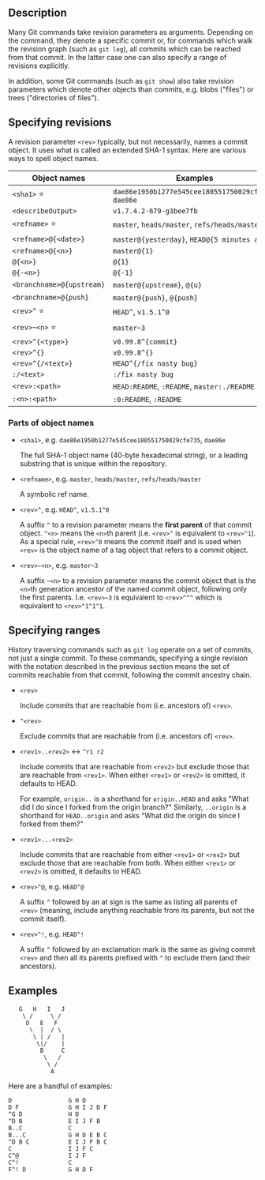 ## Description

Many Git commands take revision parameters as arguments. Depending on the command, they denote a specific commit or, for commands which walk the revision graph (such as `git log`), all commits which can be reached from that commit. In the latter case one can also specify a range of revisions explicitly.

In addition, some Git commands (such as `git show`) also take revision parameters which denote other objects than commits, e.g. blobs ("files") or trees ("directories of files").

## Specifying revisions

A revision parameter `<rev>` typically, but not necessarily, names a commit object. It uses what is called an extended SHA-1 syntax. Here are various ways to spell object names.

| Object names | Examples |
| --- | --- |
| `<sha1>` :star: | `dae86e1950b1277e545cee180551750029cfe735`, `dae86e` |
| `<describeOutput>` | `v1.7.4.2-679-g3bee7fb` |
| `<refname>` :star: | `master`, `heads/master`, `refs/heads/master` |
| `<refname>@{<date>}` | `master@{yesterday}`, `HEAD@{5 minutes ago}` |
| `<refname>@{<n>}` | `master@{1}` |
| `@{<n>}` | `@{1}` |
| `@{-<n>}` | `@{-1}` |
| `<branchname>@{upstream}` | `master@{upstream}`, `@{u}` |
| `<branchname>@{push}` | `master@{push}`, `@{push}` |
| `<rev>^` :star: | `HEAD^`, `v1.5.1^0` |
| `<rev>~<n>` :star: | `master~3` |
| `<rev>^{<type>}` | `v0.99.8^{commit}` |
| `<rev>^{}` | `v0.99.8^{}` |
| `<rev>^{/<text>}` | `HEAD^{/fix nasty bug}` |
| `:/<text>` | `:/fix nasty bug` |
| `<rev>:<path>` | `HEAD:README`, `:README`, `master:./README` |
| `:<n>:<path>` | `:0:README`, `:README` |

### Parts of object names

- `<sha1>`, e.g. `dae86e1950b1277e545cee180551750029cfe735`, `dae86e`

    The full SHA-1 object name (40-byte hexadecimal string), or a leading substring that is unique within the repository.

- `<refname>`, e.g. `master`, `heads/master`, `refs/heads/master`

    A symbolic ref name.

- `<rev>^`, e.g. `HEAD^`, `v1.5.1^0`

    A suffix `^` to a revision parameter means the **first parent** of that commit object. `^<n>` means the `<n>`th parent (i.e. `<rev>^` is equivalent to `<rev>^1`). As a special rule, `<rev>^0` means the commit itself and is used when `<rev>` is the object name of a tag object that refers to a commit object.

- `<rev>~<n>`, e.g. `master~3`

    A suffix `~<n>` to a revision parameter means the commit object that is the `<n>`th generation ancestor of the named commit object, following only the first parents. I.e. `<rev>~3` is equivalent to `<rev>^^^` which is equivalent to `<rev>^1^1^1`.

## Specifying ranges

History traversing commands such as `git log` operate on a set of commits, not just a single commit. To these commands, specifying a single revision with the notation described in the previous section means the set of commits reachable from that commit, following the commit ancestry chain.

- `<rev>`

    Include commits that are reachable from (i.e. ancestors of) `<rev>`.

- `^<rev>`

    Exclude commits that are reachable from (i.e. ancestors of) `<rev>`.

- `<rev1>..<rev2>` :left_right_arrow: `^r1 r2`

    Include commits that are reachable from `<rev2>` but exclude those that are reachable from `<rev1>`. When either `<rev1>` or `<rev2>` is omitted, it defaults to HEAD.
    
    For example, `origin..` is a shorthand for `origin..HEAD` and asks "What did I do since I forked from the origin branch?" Similarly, `..origin` is a shorthand for `HEAD..origin` and asks "What did the origin do since I forked from them?"

- `<rev1>...<rev2>`

    Include commits that are reachable from either `<rev1>` or `<rev2>` but exclude those that are reachable from both. When either `<rev1>` or `<rev2>` is omitted, it defaults to HEAD.

- `<rev>^@`, e.g. `HEAD^@`

    A suffix `^` followed by an at sign is the same as listing all parents of `<rev>` (meaning, include anything reachable from its parents, but not the commit itself).

- `<rev>^!`, e.g. `HEAD^!`

    A suffix `^` followed by an exclamation mark is the same as giving commit `<rev>` and then all its parents prefixed with `^` to exclude them (and their ancestors).

## Examples

```
   G   H   I   J
    \ /     \ /
     D   E   F
      \  |  / \
       \ | /   |
        \|/    |
         B     C
          \   /
           \ /
            A
```

Here are a handful of examples:

```
D                G H D
D F              G H I J D F
^G D             H D
^D B             E I J F B
B..C             C
B...C            G H D E B C
^D B C           E I J F B C
C                I J F C
C^@              I J F
C^!              C
F^! D            G H D F
```
